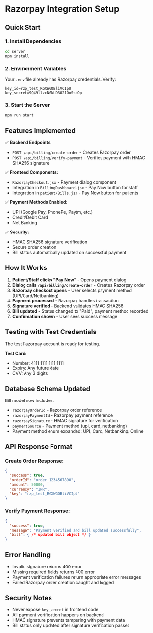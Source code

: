 # Razorpay Integration Setup

## Quick Start

### 1. Install Dependencies
```bash
cd server
npm install
```

### 2. Environment Variables
Your `.env` file already has Razorpay credentials. Verify:
```
key_id=rzp_test_RGXWGOBliVCIpU
key_secret=9Q49llzcN0kLD3021OoSstOp
```

### 3. Start the Server
```bash
npm run start
```

## Features Implemented

✅ **Backend Endpoints:**
- `POST /api/billing/create-order` - Creates Razorpay order
- `POST /api/billing/verify-payment` - Verifies payment with HMAC SHA256 signature

✅ **Frontend Components:**
- `RazorpayCheckout.jsx` - Payment dialog component
- Integration in `BillingDashboard.jsx` - Pay Now button for staff
- Integration in `patient/Bills.jsx` - Pay Now button for patients

✅ **Payment Methods Enabled:**
- UPI (Google Pay, PhonePe, Paytm, etc.)
- Credit/Debit Card
- Net Banking

✅ **Security:**
- HMAC SHA256 signature verification
- Secure order creation
- Bill status automatically updated on successful payment

## How It Works

1. **Patient/Staff clicks "Pay Now"** - Opens payment dialog
2. **Dialog calls `/api/billing/create-order`** - Creates Razorpay order
3. **Razorpay checkout opens** - User selects payment method (UPI/Card/Netbanking)
4. **Payment processed** - Razorpay handles transaction
5. **Signature verified** - Backend validates HMAC SHA256
6. **Bill updated** - Status changed to "Paid", payment method recorded
7. **Confirmation shown** - User sees success message

## Testing with Test Credentials

The test Razorpay account is ready for testing.

**Test Card:**
- Number: 4111 1111 1111 1111
- Expiry: Any future date
- CVV: Any 3 digits

## Database Schema Updated

Bill model now includes:
- `razorpayOrderId` - Razorpay order reference
- `razorpayPaymentId` - Razorpay payment reference  
- `razorpaySignature` - HMAC signature for verification
- `paymentSource` - Payment method (upi, card, netbanking)
- Payment method enum expanded: UPI, Card, Netbanking, Online

## API Response Format

### Create Order Response:
```json
{
  "success": true,
  "orderId": "order_1234567890",
  "amount": 50000,
  "currency": "INR",
  "key": "rzp_test_RGXWGOBliVCIpU"
}
```

### Verify Payment Response:
```json
{
  "success": true,
  "message": "Payment verified and bill updated successfully",
  "bill": { /* updated bill object */ }
}
```

## Error Handling

- Invalid signature returns 400 error
- Missing required fields returns 400 error  
- Payment verification failures return appropriate error messages
- Failed Razorpay order creation caught and logged

## Security Notes

- Never expose `key_secret` in frontend code
- All payment verification happens on backend
- HMAC signature prevents tampering with payment data
- Bill status only updated after signature verification passes